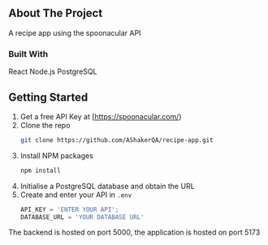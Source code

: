 ## About The Project
A recipe app using the spoonacular API

### Built With
React
Node.js
PostgreSQL

## Getting Started
1. Get a free API Key at [https://spoonacular.com/)
2. Clone the repo
   ```sh
   git clone https://github.com/AShakerQA/recipe-app.git
   ```
3. Install NPM packages
   ```sh
   npm install
   ```
4. Initialise a PostgreSQL database and obtain the URL
5. Create and enter your API in `.env`
   ```js
   API_KEY = 'ENTER YOUR API';
   DATABASE_URL = 'YOUR DATABASE URL'
   ```

The backend is hosted on port 5000, the application is hosted on port 5173
